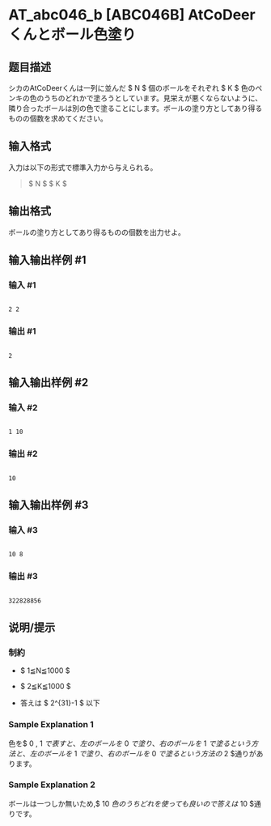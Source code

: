 # AT_abc046_b [ABC046B] AtCoDeerくんとボール色塗り

## 题目描述

[problemUrl]: https://atcoder.jp/contests/abc046/tasks/abc046_b

シカのAtCoDeerくんは一列に並んだ $ N $ 個のボールをそれぞれ $ K $ 色のペンキの色のうちのどれかで塗ろうとしています。見栄えが悪くならないように、隣り合ったボールは別の色で塗ることにします。ボールの塗り方としてあり得るものの個数を求めてください。

## 输入格式

入力は以下の形式で標準入力から与えられる。

> $ N $ $ K $

## 输出格式

ボールの塗り方としてあり得るものの個数を出力せよ。

## 输入输出样例 #1

### 输入 #1

```
2 2
```

### 输出 #1

```
2
```

## 输入输出样例 #2

### 输入 #2

```
1 10
```

### 输出 #2

```
10
```

## 输入输出样例 #3

### 输入 #3

```
10 8
```

### 输出 #3

```
322828856
```

## 说明/提示

### 制約

- $ 1≦N≦1000 $
- $ 2≦K≦1000 $
- 答えは $ 2^{31}-1 $ 以下

### Sample Explanation 1

色を$ 0 $,$ 1 $で表すと、左のボールを$ 0 $で塗り、右のボールを$ 1 $で塗る という方法と、 左のボールを$ 1 $で塗り、右のボールを$ 0 $で塗る という方法の$ 2 $通りがあります。

### Sample Explanation 2

ボールは一つしか無いため,$ 10 $色のうちどれを使っても良いので答えは$ 10 $通りです。